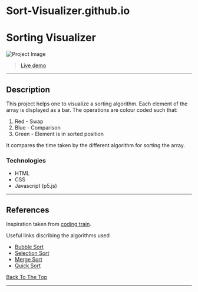 # Sort-Visualizer.github.io
# Sorting Visualizer
![Project Image](https://github.com/divyam2003/Sort-Visualizer.github.io/blob/main/image/gif.gif)
> [Live demo](https://divyam2003.github.io/Sort-Visualizer.github.io/#)

---

## Description

This project helps one to visualize a sorting algorithm. Each element of the array is displayed as a bar. The operations are colour coded such that: 

1. Red - Swap
2. Blue - Comparison 
3. Green - Element is in sorted position

It compares the time taken by the different algorithm for sorting the array.



### Technologies

- HTML 
- CSS
- Javascript (p5.js)

---


## References

Inspiration taken from [coding train](https://www.youtube.com/watch?v=67k3I2GxTH8).

Useful links discribing the algorithms used 

- [Bubble Sort](https://en.wikipedia.org/wiki/Bubble_sort)
- [Selection Sort](https://en.wikipedia.org/wiki/Selection_sort)
- [Merge Sort](https://en.wikipedia.org/wiki/Merge_sort)
- [Quick Sort](https://en.wikipedia.org/wiki/Quicksort)


[Back To The Top](#read-me-template)

---

